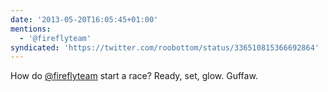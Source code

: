 ```yaml
---
date: '2013-05-20T16:05:45+01:00'
mentions:
  - '@fireflyteam'
syndicated: 'https://twitter.com/roobottom/status/336510815366692864'
---
```

How do [@fireflyteam](https://twitter.com/@fireflyteam) start a race? Ready, set, glow. Guffaw.
